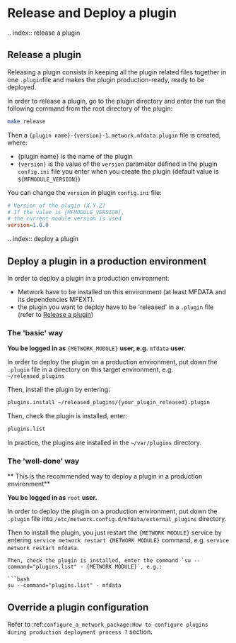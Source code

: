 # Release and Deploy a plugin
.. index:: release a plugin
## Release a plugin

Releasing a plugin consists in keeping all the plugin related files together in one `.plugin`file and makes the plugin production-ready, ready to be deployed.

In order to release a plugin, go to the plugin directory and enter the run the following command from the root directory of the plugin:
```bash
make release
```

Then a `{plugin name}-{version}-1.metwork.mfdata.plugin` file is created, where:

- {plugin name} is the name of the plugin
- `{version}` is the value of the `version` parameter defined in the plugin `config.ini` file you enter when you create the plugin (default value is `${MFMODULE_VERSION}`)
 

You can change the `version` in  plugin `config.ini` file:
```cfg
# Version of the plugin (X.Y.Z)
# If the value is [MFMODULE_VERSION],
# the current module version is used
version=1.0.0
```

.. index:: deploy a plugin
## Deploy a plugin in a production environment

In order to deploy a plugin in a production environment:

- Metwork have to be installed on this environment (at least MFDATA and its dependencies MFEXT).
- the plugin you want to deploy have to be 'released' in a `.plugin` file (refer to [Release a plugin](#release-a-plugin))

### The 'basic' way

**You be logged in as** `{METWORK_MODULE}` **user, e.g.** `mfdata` **user.**

In order to deploy the plugin on a production environment,  put down the `.plugin` file in a directory on this target environment, e.g. `~/released_plugins`


Then, install the plugin by entering:

```bash
plugins.install ~/released_plugins/{your_plugin_released}.plugin
```
Then, check the plugin is installed, enter:

```bash
plugins.list
```

In practice, the plugins are installed in the `~/var/plugins` directory.


### The 'well-done' way

** This is the recommended way to deploy a plugin in a production environment**

**You be logged in as** `root` **user.**

In order to deploy the plugin on a production environment,  put down the `.plugin` file  into `/etc/metwork.config.d/mfdata/external_plugins` directory.

Then to install the plugin, you just restart the `{METWORK MODULE}` service by entering `service metwork restart {METWORK MODULE}` command, e.g.  `service metwork restart mfdata`.

```
Then, check the plugin is installed, enter the command `su --command="plugins.list" - {METWORK MODULE}`, e.g.:

```bash
su --command="plugins.list" - mfdata
```
## Override a plugin configuration

Refer to :ref:`configure_a_metwork_package:How to configure plugins during production deployment process ?` section.
